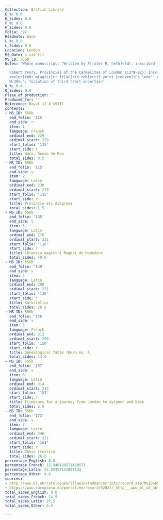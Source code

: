 ```yaml
---
Collection: British Library
E_%: 0.0
E_Sides: 0.0
F_%: 0.0
F_Sides: 0.0
Folia: '97'
Headnote: Wace
L_%: 0.0
L_Sides: 0.0
Location: London
MS_Date: s.xiv (1)
MS_ID: 556b
Notes: 'Whole manuscript: "Written by F[rater R. hethfeld]: inscribed (f. 211).

  Robert Yvory, Provincial of the Carmelites of London (1379-92): inscribed ''De Dono
  rev[er]endi m[agist]ri fr[at]ris rob[erti] yuroi [conven]tus lond'' with pressmark
  M.39m."; foliation of third tract uncertain'
O_%: 0.0
O_Sides: 0.0
Place_of_production: ''
Produced_for: ''
Reference: Royal 13 A XVIII
contents:
- MS_ID: 556b
  end_folio: '115'
  end_side: r
  item: 1
  language: French
  ordinal_end: 229
  ordinal_start: 229
  start_folio: '115'
  start_side: r
  title: Wace, Roman de Rou
  total_sides: 0.5
- MS_ID: 556b
  end_folio: '115'
  end_side: v
  item: 2
  language: Latin
  ordinal_end: 230
  ordinal_start: 229
  start_folio: '115'
  start_side: r
  title: Provincie etc diagrams
  total_sides: 1.5
- MS_ID: 556b
  end_folio: '135'
  end_side: v
  item: 3
  language: Latin
  ordinal_end: 270
  ordinal_start: 231
  start_folio: '116'
  start_side: r
  title: Chronica magistri Rogeri de Houedene
  total_sides: 40.0
- MS_ID: 556b
  end_folio: '149'
  end_side: v
  item: 4
  language: Latin
  ordinal_end: 298
  ordinal_start: 271
  start_folio: '136'
  start_side: r
  title: Karollellus
  total_sides: 28.0
- MS_ID: 556b
  end_folio: '156'
  end_side: v
  item: 5
  language: French
  ordinal_end: 312
  ordinal_start: 299
  start_folio: '150'
  start_side: r
  title: Genealogical Table (Dean no. 6_
  total_sides: 14.0
- MS_ID: 556b
  end_folio: '157'
  end_side: v
  item: 6
  language: Latin
  ordinal_end: 314
  ordinal_start: 313
  start_folio: '157'
  start_side: r
  title: Itinerary for a journey from London to Avignon and back
  total_sides: 2.0
- MS_ID: 556b
  end_folio: '173'
  end_side: v
  item: 7
  language: Latin
  ordinal_end: 346
  ordinal_start: 321
  start_folio: '161'
  start_side: r
  title: Chess treatise
  total_sides: 26.0
percentage_English: 0.0
percentage_French: 12.946428571428573
percentage_Latin: 87.05357142857143
percentage_Other: 0.0
sources:
- http://www.bl.uk/catalogues/illuminatedmanuscripts/record.asp?MSID=6547&CollID=16&NStart=130118
- https://www.europeana.eu/portal/en/record/92037/_http___www_bl_uk_onlinegallery_onlineex_illmanus_roymanucoll_d_zoomify77268_html.html
total_sides_English: 0.0
total_sides_French: 14.5
total_sides_Latin: 97.5
total_sides_Other: 0.0

---
```


